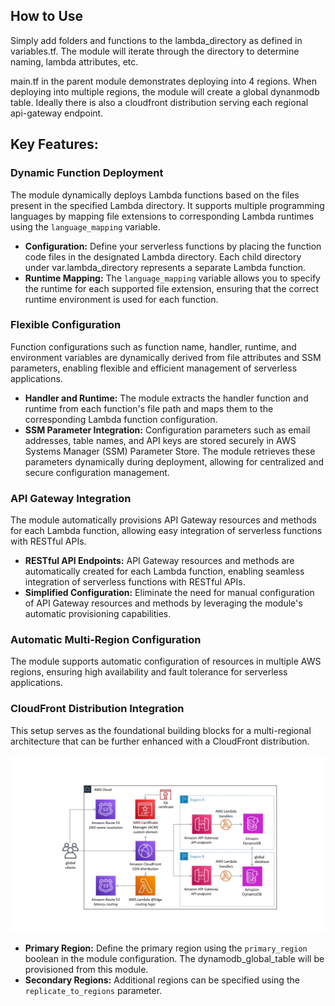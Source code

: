 ## How to Use
Simply add folders and functions to the lambda_directory as defined in variables.tf. The module will iterate through the directory to determine naming, lambda attributes, etc.

main.tf in the parent module demonstrates deploying into 4 regions. When deploying into multiple regions, the module will create a global dynanmodb table. Ideally there is also a cloudfront distribution serving each regional api-gateway endpoint.

## Key Features:

### Dynamic Function Deployment
The module dynamically deploys Lambda functions based on the files present in the specified Lambda directory. It supports multiple programming languages by mapping file extensions to corresponding Lambda runtimes using the `language_mapping` variable.

- **Configuration:** Define your serverless functions by placing the function code files in the designated Lambda directory. Each child directory under var.lambda_directory represents a separate Lambda function.
- **Runtime Mapping:** The `language_mapping` variable allows you to specify the runtime for each supported file extension, ensuring that the correct runtime environment is used for each function.

### Flexible Configuration
Function configurations such as function name, handler, runtime, and environment variables are dynamically derived from file attributes and SSM parameters, enabling flexible and efficient management of serverless applications.

- **Handler and Runtime:** The module extracts the handler function and runtime from each function's file path and maps them to the corresponding Lambda function configuration.
- **SSM Parameter Integration:** Configuration parameters such as email addresses, table names, and API keys are stored securely in AWS Systems Manager (SSM) Parameter Store. The module retrieves these parameters dynamically during deployment, allowing for centralized and secure configuration management.

### API Gateway Integration
The module automatically provisions API Gateway resources and methods for each Lambda function, allowing easy integration of serverless functions with RESTful APIs.

- **RESTful API Endpoints:** API Gateway resources and methods are automatically created for each Lambda function, enabling seamless integration of serverless functions with RESTful APIs.
- **Simplified Configuration:** Eliminate the need for manual configuration of API Gateway resources and methods by leveraging the module's automatic provisioning capabilities.

### Automatic Multi-Region Configuration
The module supports automatic configuration of resources in multiple AWS regions, ensuring high availability and fault tolerance for serverless applications.

### CloudFront Distribution Integration
This setup serves as the foundational building blocks for a multi-regional architecture that can be further enhanced with a CloudFront distribution. 

![Alt text](/images/multi-regional-lambda.jpg?raw=true "Multi-region Lambda")
- **Primary Region:** Define the primary region using the `primary_region` boolean in the module configuration. The dynamodb_global_table will be provisioned from this module.
- **Secondary Regions:** Additional regions can be specified using the `replicate_to_regions` parameter.